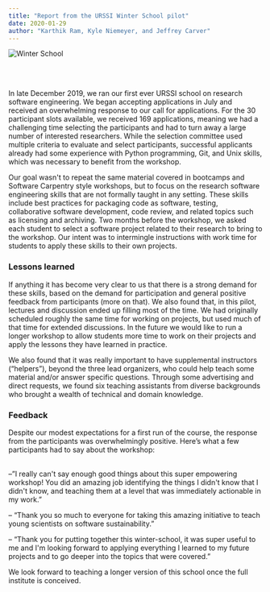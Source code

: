 ```yaml
---
title: "Report from the URSSI Winter School pilot"
date: 2020-01-29
author: "Karthik Ram, Kyle Niemeyer, and Jeffrey Carver"
---
```


![Winter School](https://imgur.com/njacNOL.png)


<br><br>

In late December 2019, we ran our first ever URSSI school on research software engineering. We began accepting applications in  July and received an overwhelming response to our call for applications. For the 30 participant slots available, we received 169 applications, meaning we had a challenging time selecting the participants and had to turn away a large number of interested researchers. While the selection committee used multiple criteria to evaluate and select participants, successful applicants already had some experience with Python programming, Git, and Unix skills, which was necessary to benefit from the workshop.

Our goal wasn't to repeat the same material covered in bootcamps and Software Carpentry style workshops, but to focus on the research software engineering skills that are not formally taught in any setting. These skills include best practices for packaging code as software, testing, collaborative software development, code review, and related topics such as licensing and archiving.  Two months before the workshop, we asked each student to select a software project related to their research to bring to the workshop. Our intent was to intermingle instructions with work time for students to apply these skills to their own projects.


### **Lessons learned**

If anything it has become very clear to us that there is a strong demand for these skills, based on the demand for participation and general positive feedback from participants (more on that). We also found that, in this pilot, lectures and discussion ended up filling most of the time. We had originally scheduled roughly the same time for working on projects, but used much of that time for extended discussions. In the future we would like to run a longer workshop to allow students more time to work on their projects and apply the lessons they have learned in practice.

We also found that it was really important to have supplemental instructors (“helpers”), beyond the three lead organizers, who could help teach some material and/or answer specific questions. Through some advertising and direct requests, we found six teaching assistants from diverse backgrounds who brought a wealth of technical and domain knowledge.


### **Feedback**

Despite our modest expectations for a first run of the course, the response from the participants was overwhelmingly positive. Here’s what a few participants had to say about the workshop:

 \
–”I really can't say enough good things about this super empowering workshop! You did an amazing job identifying the things I didn't know that I didn't know, and teaching them at a level that was immediately actionable in my work.”

 – “Thank you so much to everyone for taking this amazing initiative to teach young scientists on software sustainability.”

 – “Thank you for putting together this winter-school, it was super useful to me and I'm looking forward to applying everything I learned to my future projects and to go deeper into the topics that were covered.”

We look forward to teaching a longer version of this school once the full institute is conceived.